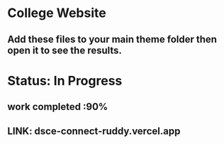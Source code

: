 # College Website
## Add these files to your main theme folder then open it to see the results.
# Status: In Progress
## work completed :90%
## LINK: dsce-connect-ruddy.vercel.app
